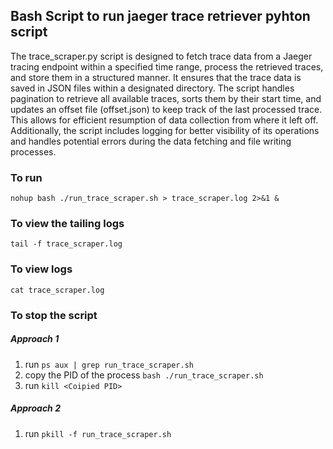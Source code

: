 ## Bash Script to run jaeger trace retriever pyhton script
The trace_scraper.py script is designed to fetch trace data from a Jaeger tracing endpoint within a specified time range, process the retrieved traces, and store them in a structured manner. It ensures that the trace data is saved in JSON files within a designated directory. The script handles pagination to retrieve all available traces, sorts them by their start time, and updates an offset file (offset.json) to keep track of the last processed trace. This allows for efficient resumption of data collection from where it left off. Additionally, the script includes logging for better visibility of its operations and handles potential errors during the data fetching and file writing processes.

### To run 
```nohup bash ./run_trace_scraper.sh > trace_scraper.log 2>&1 &```

### To view the tailing logs
```tail -f trace_scraper.log```

### To view logs 
```cat trace_scraper.log```

### To stop the script
##### Approach 1
1. run ```ps aux | grep run_trace_scraper.sh```
2. copy the PID of the process ```bash ./run_trace_scraper.sh```
3. run ```kill <Coipied PID>```

##### Approach 2
1. run ```pkill -f run_trace_scraper.sh```


